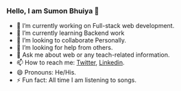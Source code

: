 ### Hello, I am Sumon Bhuiya 👋

- 🔭 I’m currently working on Full-stack web development.
- 🌱 I’m currently learning Backend work
- 👯 I’m looking to collaborate Personally.
- 🤔 I’m looking for help from others.
- 💬 Ask me about web or any teach-related information.
- 📫 How to reach me: [Twitter](https://mobile.twitter.com/sumon_bhuiya2), [Linkedin](https://www.linkedin.com/in/sumon-bhuiya-674a9a1b4/).
- 😄 Pronouns: He/His.
- ⚡ Fun fact: All time I am listening to songs.
